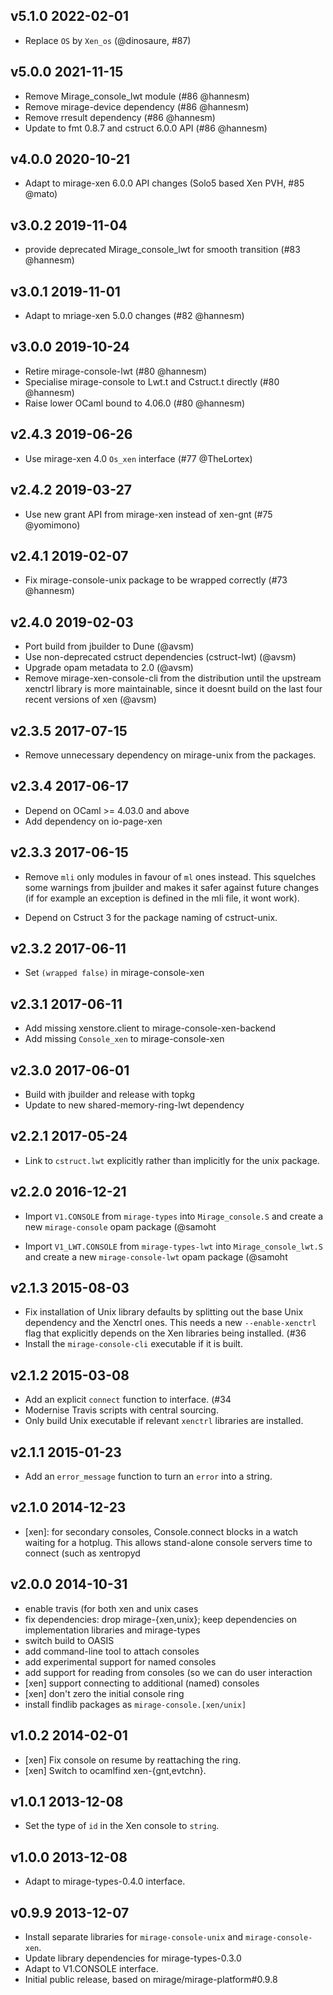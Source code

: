 v5.1.0 2022-02-01
-----------------

* Replace `OS` by `Xen_os` (@dinosaure, #87)

v5.0.0 2021-11-15
-----------------

* Remove Mirage_console_lwt module (#86 @hannesm)
* Remove mirage-device dependency (#86 @hannesm)
* Remove rresult dependency (#86 @hannesm)
* Update to fmt 0.8.7 and cstruct 6.0.0 API (#86 @hannesm)

v4.0.0 2020-10-21
-----------------

* Adapt to mirage-xen 6.0.0 API changes (Solo5 based Xen PVH, #85 @mato)

v3.0.2 2019-11-04
-----------------

* provide deprecated Mirage_console_lwt for smooth transition (#83 @hannesm)

v3.0.1 2019-11-01
-----------------

* Adapt to mriage-xen 5.0.0 changes (#82 @hannesm)

v3.0.0 2019-10-24
-----------------

* Retire mirage-console-lwt (#80 @hannesm)
* Specialise mirage-console to Lwt.t and Cstruct.t directly (#80 @hannesm)
* Raise lower OCaml bound to 4.06.0 (#80 @hannesm)

v2.4.3 2019-06-26
-----------------

* Use mirage-xen 4.0 `Os_xen` interface (#77 @TheLortex)

v2.4.2 2019-03-27
-----------------

* Use new grant API from mirage-xen instead of xen-gnt (#75 @yomimono)

v2.4.1 2019-02-07
-----------------

* Fix mirage-console-unix package to be wrapped correctly (#73 @hannesm)

v2.4.0 2019-02-03
-----------------

* Port build from jbuilder to Dune (@avsm)
* Use non-deprecated cstruct dependencies (cstruct-lwt) (@avsm)
* Upgrade opam metadata to 2.0 (@avsm)
* Remove mirage-xen-console-cli from the distribution until the
  upstream xenctrl library is more maintainable, since it doesnt
  build on the last four recent versions of xen (@avsm)

v2.3.5 2017-07-15
-----------------

* Remove unnecessary dependency on mirage-unix from the packages.

v2.3.4 2017-06-17
-----------------

* Depend on OCaml >= 4.03.0 and above
* Add dependency on io-page-xen

v2.3.3 2017-06-15
-----------------

* Remove `mli` only modules in favour of `ml` ones instead.
  This squelches some warnings from jbuilder and makes it safer
  against future changes (if for example an exception is defined
  in the mli file, it wont work).

* Depend on Cstruct 3 for the package naming of cstruct-unix.

v2.3.2 2017-06-11
-----------------

* Set `(wrapped false)` in mirage-console-xen

v2.3.1 2017-06-11
-----------------

* Add missing xenstore.client to mirage-console-xen-backend
* Add missing `Console_xen` to mirage-console-xen

v2.3.0 2017-06-01
-----------------

* Build with jbuilder and release with topkg
* Update to new shared-memory-ring-lwt dependency

v2.2.1 2017-05-24
-----------------

* Link to `cstruct.lwt` explicitly rather than implicitly for the unix package.

v2.2.0 2016-12-21
-----------------

* Import `V1.CONSOLE` from `mirage-types` into `Mirage_console.S` and create
  a new `mirage-console` opam package (@samoht
- Import `V1_LWT.CONSOLE` from `mirage-types-lwt` into `Mirage_console_lwt.S`
  and create a new `mirage-console-lwt` opam package (@samoht

v2.1.3 2015-08-03
-----------------

* Fix installation of Unix library defaults by splitting out the
  base Unix dependency and the Xenctrl ones.  This needs a new `--enable-xenctrl`
  flag that explicitly depends on the Xen libraries being installed. (#36
* Install the `mirage-console-cli` executable if it is built.

v2.1.2 2015-03-08
-----------------

* Add an explicit `connect` function to interface. (#34
* Modernise Travis scripts with central sourcing.
* Only build Unix executable if relevant `xenctrl` libraries are installed.

v2.1.1 2015-01-23
-----------------

* Add an `error_message` function to turn an `error` into a string.

v2.1.0 2014-12-23
-----------------

* [xen]: for secondary consoles, Console.connect blocks in a watch waiting for
  a hotplug. This allows stand-alone console servers time to connect (such as
  xentropyd

v2.0.0 2014-10-31
-----------------

* enable travis (for both xen and unix cases
* fix dependencies: drop mirage-{xen,unix}; keep dependencies on implementation
  libraries and mirage-types
* switch build to OASIS
* add command-line tool to attach consoles
* add experimental support for named consoles
* add support for reading from consoles (so we can do user interaction
* [xen] support connecting to additional (named) consoles
* [xen] don't zero the initial console ring
* install findlib packages as `mirage-console.[xen/unix]`

v1.0.2 2014-02-01
-----------------

* [xen] Fix console on resume by reattaching the ring.
* [xen] Switch to ocamlfind xen-{gnt,evtchn}.

v1.0.1 2013-12-08
-----------------

* Set the type of `id` in the Xen console to `string`.

v1.0.0 2013-12-08
-----------------

* Adapt to mirage-types-0.4.0 interface.

v0.9.9 2013-12-07
-----------------

* Install separate libraries for `mirage-console-unix` and `mirage-console-xen`.
* Update library dependencies for mirage-types-0.3.0
* Adapt to V1.CONSOLE interface.
* Initial public release, based on mirage/mirage-platform#0.9.8
